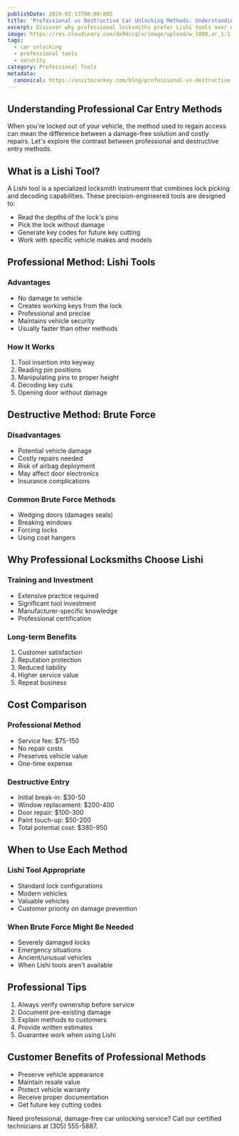 ```yaml
---
publishDate: 2024-02-13T00:00:00Z
title: 'Professional vs Destructive Car Unlocking Methods: Understanding Lishi Tools'
excerpt: Discover why professional locksmiths prefer Lishi tools over destructive entry methods. Learn about this precision tool that's revolutionized the automotive locksmith industry.
image: https://res.cloudinary.com/dx0dcvqlv/image/upload/w_1000,ar_1:1,c_fill,g_auto,e_art:hokusai/v1739292819/pexels-my-car-key-hero-592675237-17124737_ppvivm.jpg
tags:
  - car unlocking
  - professional tools
  - security
category: Professional Tools
metadata:
  canonical: https://onsitecarkey.com/blog/professional-vs-destructive-car-unlocking-methods
---
```


## Understanding Professional Car Entry Methods

When you're locked out of your vehicle, the method used to regain access can mean the difference between a damage-free solution and costly repairs. Let's explore the contrast between professional and destructive entry methods.

## What is a Lishi Tool?

A Lishi tool is a specialized locksmith instrument that combines lock picking and decoding capabilities. These precision-engineered tools are designed to:

- Read the depths of the lock's pins
- Pick the lock without damage
- Generate key codes for future key cutting
- Work with specific vehicle makes and models

## Professional Method: Lishi Tools

### Advantages

- No damage to vehicle
- Creates working keys from the lock
- Professional and precise
- Maintains vehicle security
- Usually faster than other methods

### How It Works

1. Tool insertion into keyway
2. Reading pin positions
3. Manipulating pins to proper height
4. Decoding key cuts
5. Opening door without damage

## Destructive Method: Brute Force

### Disadvantages

- Potential vehicle damage
- Costly repairs needed
- Risk of airbag deployment
- May affect door electronics
- Insurance complications

### Common Brute Force Methods

- Wedging doors (damages seals)
- Breaking windows
- Forcing locks
- Using coat hangers

## Why Professional Locksmiths Choose Lishi

### Training and Investment

- Extensive practice required
- Significant tool investment
- Manufacturer-specific knowledge
- Professional certification

### Long-term Benefits

1. Customer satisfaction
2. Reputation protection
3. Reduced liability
4. Higher service value
5. Repeat business

## Cost Comparison

### Professional Method

- Service fee: $75-150
- No repair costs
- Preserves vehicle value
- One-time expense

### Destructive Entry

- Initial break-in: $30-50
- Window replacement: $200-400
- Door repair: $100-300
- Paint touch-up: $50-200
- Total potential cost: $380-950

## When to Use Each Method

### Lishi Tool Appropriate

- Standard lock configurations
- Modern vehicles
- Valuable vehicles
- Customer priority on damage prevention

### When Brute Force Might Be Needed

- Severely damaged locks
- Emergency situations
- Ancient/unusual vehicles
- When Lishi tools aren't available

## Professional Tips

1. Always verify ownership before service
2. Document pre-existing damage
3. Explain methods to customers
4. Provide written estimates
5. Guarantee work when using Lishi

## Customer Benefits of Professional Methods

- Preserve vehicle appearance
- Maintain resale value
- Protect vehicle warranty
- Receive proper documentation
- Get future key cutting codes

Need professional, damage-free car unlocking service? Call our certified technicians at (305) 555-5887.
